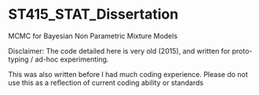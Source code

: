 # ST415_STAT_Dissertation
MCMC for Bayesian Non Parametric Mixture Models

Disclaimer: 
The code detailed here is very old (2015), and written for proto-typing / ad-hoc experimenting.

This was also written before I had much coding experience. Please do not use this as a reflection of current coding ability or standards
